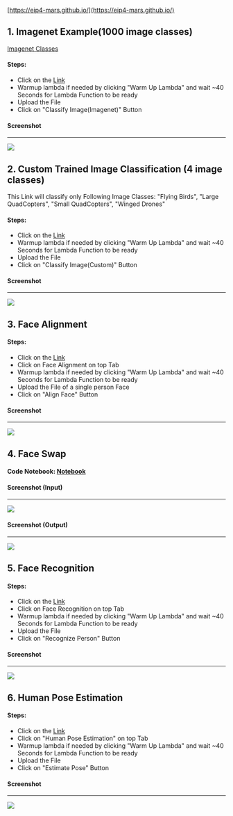 [https://eip4-mars.github.io/](https://eip4-mars.github.io/)


## 1. Imagenet Example(1000 image classes)
[Imagenet Classes](https://github.com/eip4-mars/EIP4P2/blob/master/Session1/imagenet_classes.txt)
#### Steps:
- Click on the [Link](http://www.tsaimars.com.s3-website.ap-south-1.amazonaws.com/)
- Warmup lambda if needed by clicking "Warm Up Lambda" and wait ~40 Seconds for Lambda Function to be ready
- Upload the File
- Click on "Classify Image(Imagenet)" Button

#### Screenshot
---------
![](https://github.com/eip4-mars/EIP4P2/blob/master/Session3/resources/imagenet_out.jpg)

## 2. Custom Trained Image Classification (4 image classes)
This Link will classify only Following Image Classes: "Flying Birds", "Large QuadCopters", "Small QuadCopters", "Winged Drones"
#### Steps:
- Click on the [Link](http://www.tsaimars.com.s3-website.ap-south-1.amazonaws.com/)
- Warmup lambda if needed by clicking "Warm Up Lambda" and wait ~40 Seconds for Lambda Function to be ready
- Upload the File
- Click on "Classify Image(Custom)" Button

#### Screenshot
---------
![](https://github.com/eip4-mars/EIP4P2/blob/master/Session3/resources/custom_out.jpg)


## 3. Face Alignment
#### Steps:
- Click on the [Link](http://www.tsaimars.com.s3-website.ap-south-1.amazonaws.com/)
- Click on Face Alignment on top Tab
- Warmup lambda if needed by clicking "Warm Up Lambda" and wait ~40 Seconds for Lambda Function to be ready
- Upload the File of a single person Face
- Click on "Align Face" Button

#### Screenshot
---------
![](https://github.com/eip4-mars/EIP4P2/blob/master/Session3/resources/faceAlign.jpg)


## 4. Face Swap
#### Code Notebook: [Notebook](https://github.com/eip4-mars/EIP4P2/blob/master/Session3/FaceSwap.ipynb)

#### Screenshot (Input)
---------
![](https://github.com/eip4-mars/EIP4P2/blob/master/Session3/resources/faceswap_in.jpg)

#### Screenshot (Output)
---------
![](https://github.com/eip4-mars/EIP4P2/blob/master/Session3/resources/faceswap_out.jpg)


## 5. Face Recognition
#### Steps:
- Click on the [Link](http://www.tsaimars.com.s3-website.ap-south-1.amazonaws.com/)
- Click on Face Recognition on top Tab
- Warmup lambda if needed by clicking "Warm Up Lambda" and wait ~40 Seconds for Lambda Function to be ready
- Upload the File
- Click on "Recognize Person" Button

#### Screenshot
---------
![](https://github.com/eip4-mars/EIP4P2/blob/master/Session4/fr_ss.jpg)


## 6. Human Pose Estimation

#### Steps:
- Click on the [Link](http://www.tsaimars.com.s3-website.ap-south-1.amazonaws.com/)
- Click on "Human Pose Estimation" on top Tab
- Warmup lambda if needed by clicking "Warm Up Lambda" and wait ~40 Seconds for Lambda Function to be ready
- Upload the File
- Click on "Estimate Pose" Button

#### Screenshot
---------
![](https://github.com/eip4-mars/EIP4P2/blob/master/Session5/hpe_UI.jpg)

